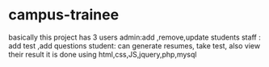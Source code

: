 # campus-trainee
basically this project has 3 users
admin:add ,remove,update students
staff : add test ,add questions
student: can generate resumes, take test, also view their result
it is done using html,css,JS,jquery,php,mysql
